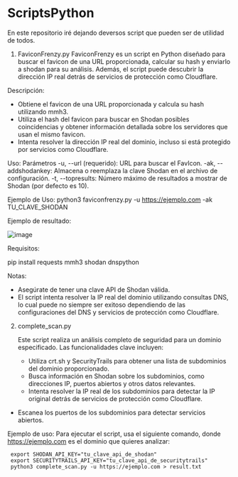# ScriptsPython

En este repositorio iré dejando deversos script que pueden ser de utilidad de todos.

1. FaviconFrenzy.py
 FaviconFrenzy es un script en Python diseñado para buscar el favicon de una URL proporcionada, calcular su hash y enviarlo a shodan para su análisis. Además, el script puede descubrir la dirección IP real detrás de servicios de protección como Cloudflare.

 Descripción: 
  - Obtiene el favicon de una URL proporcionada y calcula su hash utilizando mmh3.
  - Utiliza el hash del favicon para buscar en Shodan posibles coincidencias y obtener información detallada sobre los servidores que usan el mismo favicon.
  - Intenta resolver la dirección IP real del dominio, incluso si está protegido por servicios como Cloudflare.

 Uso: 
 Parámetros
 -u, --url (requerido): URL para buscar el FavIcon.
 -ak, --addshodankey: Almacena o reemplaza la clave Shodan en el archivo de configuración.
 -t, --topresults: Número máximo de resultados a mostrar de Shodan (por defecto es 10).

 Ejemplo de Uso:
   python3 faviconfrenzy.py -u https://ejemplo.com -ak TU_CLAVE_SHODAN

 Ejemplo de resultado:

   ![image](https://github.com/cherrera0001/ScriptsPython/assets/19656010/b026ff35-2685-416b-8c77-1fe8f82ccccb)

 Requisitos:

   pip install requests mmh3 shodan dnspython

 Notas:

 - Asegúrate de tener una clave API de Shodan válida.
 - El script intenta resolver la IP real del dominio utilizando consultas DNS, lo cual puede no siempre ser exitoso dependiendo de las configuraciones del DNS y servicios de protección como Cloudflare.


2. complete_scan.py

   Este script realiza un análisis completo de seguridad para un dominio especificado. Las funcionalidades clave incluyen:

   - Utiliza crt.sh y SecurityTrails para obtener una lista de subdominios del dominio proporcionado.
   - Busca información en Shodan sobre los subdominios, como direcciones IP, puertos abiertos y otros datos relevantes.
   - Intenta resolver la IP real de los subdominios para detectar la IP original detrás de servicios de protección como Cloudflare.
  -  Escanea los puertos de los subdominios para detectar servicios abiertos.
  
   Ejemplo de uso:
    Para ejecutar el script, usa el siguiente comando, donde https://ejemplo.com es el dominio que quieres analizar:
 
     export SHODAN_API_KEY="tu_clave_api_de_shodan"
     export SECURITYTRAILS_API_KEY="tu_clave_api_de_securitytrails"
     python3 complete_scan.py -u https://ejemplo.com > result.txt

  

  
